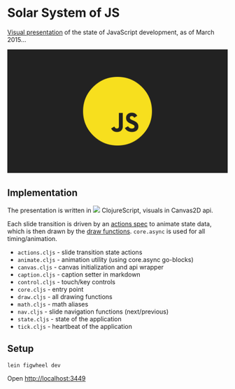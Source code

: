 # Solar System of JS

[Visual presentation](http://shaunlebron.github.io/solar-system-of-js/) of the state of JavaScript development, as of March 2015...

[![preview](preview.gif)](http://shaunlebron.github.io/solar-system-of-js/)

## Implementation

The presentation is written in <img src="http://shaunlebron.github.io/solar-system-of-js/cljs.svg" height="32px"> ClojureScript, visuals in Canvas2D api.

Each slide transition is driven by an [actions spec](https://github.com/shaunlebron/solar-system-of-js/blob/master/src/solar_system_of_js/actions.cljs#L160)
to animate state data, which is then drawn by the [draw functions](https://github.com/shaunlebron/solar-system-of-js/blob/master/src/solar_system_of_js/draw.cljs#L443).
`core.async` is used for all timing/animation.

- `actions.cljs` - slide transition state actions
- `animate.cljs` - animation utility (using core.async go-blocks)
- `canvas.cljs` - canvas initialization and api wrapper
- `caption.cljs` - caption setter in markdown
- `control.cljs` - touch/key controls
- `core.cljs` - entry point
- `draw.cljs` - all drawing functions
- `math.cljs` - math aliases
- `nav.cljs` - slide navigation functions (next/previous)
- `state.cljs` - state of the application
- `tick.cljs` - heartbeat of the application

## Setup

```
lein figwheel dev
```

Open <http://localhost:3449>

